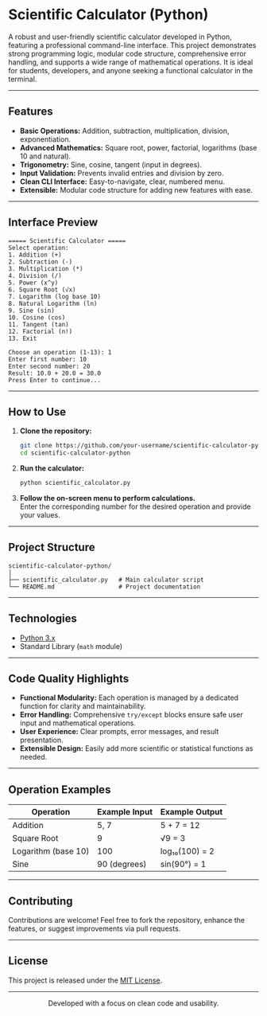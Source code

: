 # Scientific Calculator (Python)

A robust and user-friendly scientific calculator developed in Python, featuring a professional command-line interface. This project demonstrates strong programming logic, modular code structure, comprehensive error handling, and supports a wide range of mathematical operations. It is ideal for students, developers, and anyone seeking a functional calculator in the terminal.

---

## Features

- **Basic Operations:** Addition, subtraction, multiplication, division, exponentiation.
- **Advanced Mathematics:** Square root, power, factorial, logarithms (base 10 and natural).
- **Trigonometry:** Sine, cosine, tangent (input in degrees).
- **Input Validation:** Prevents invalid entries and division by zero.
- **Clean CLI Interface:** Easy-to-navigate, clear, numbered menu.
- **Extensible:** Modular code structure for adding new features with ease.

---

## Interface Preview

```shell
===== Scientific Calculator =====
Select operation:
1. Addition (+)
2. Subtraction (-)
3. Multiplication (*)
4. Division (/)
5. Power (x^y)
6. Square Root (√x)
7. Logarithm (log base 10)
8. Natural Logarithm (ln)
9. Sine (sin)
10. Cosine (cos)
11. Tangent (tan)
12. Factorial (n!)
13. Exit

Choose an operation (1-13): 1
Enter first number: 10
Enter second number: 20
Result: 10.0 + 20.0 = 30.0
Press Enter to continue...
```

---

## How to Use

1. **Clone the repository:**
    ```bash
    git clone https://github.com/your-username/scientific-calculator-python.git
    cd scientific-calculator-python
    ```
2. **Run the calculator:**
    ```bash
    python scientific_calculator.py
    ```
3. **Follow the on-screen menu to perform calculations.**  
   Enter the corresponding number for the desired operation and provide your values.

---

## Project Structure

```plaintext
scientific-calculator-python/
│
├── scientific_calculator.py   # Main calculator script
└── README.md                  # Project documentation
```

---

## Technologies

- [Python 3.x](https://www.python.org/)
- Standard Library (`math` module)

---

## Code Quality Highlights

- **Functional Modularity:** Each operation is managed by a dedicated function for clarity and maintainability.
- **Error Handling:** Comprehensive `try/except` blocks ensure safe user input and mathematical operations.
- **User Experience:** Clear prompts, error messages, and result presentation.
- **Extensible Design:** Easily add more scientific or statistical functions as needed.

---

## Operation Examples

| Operation          | Example Input     | Example Output           |
|--------------------|------------------|-------------------------|
| Addition           | 5, 7             | 5 + 7 = 12              |
| Square Root        | 9                | √9 = 3                  |
| Logarithm (base 10)| 100              | log₁₀(100) = 2          |
| Sine               | 90 (degrees)     | sin(90°) = 1            |

---

## Contributing

Contributions are welcome! Feel free to fork the repository, enhance the features, or suggest improvements via pull requests.

---

## License

This project is released under the [MIT License](LICENSE).

---

<p align="center">
  Developed with a focus on clean code and usability.
</p>
